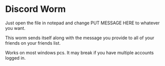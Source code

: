 # Discord Worm
 
Just open the file in notepad and change PUT MESSAGE HERE to whatever you want.

This worm sends itself along with the message you provide to all of your friends on your friends list.

Works on most windows pcs. It may break if you have multiple accounts logged in.